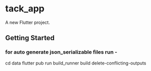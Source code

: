 # tack_app

A new Flutter project.

## Getting Started

### for auto generate json_serializable files run -
cd data
flutter pub run build_runner build delete-conflicting-outputs